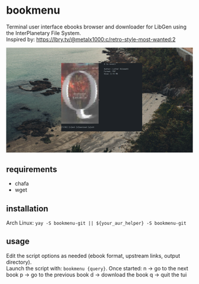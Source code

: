 # bookmenu
Terminal user interface ebooks browser and downloader for LibGen using the InterPlanetary File System.  
Inspired by: https://lbry.tv/@metalx1000:c/retro-style-most-wanted:2

![preview](preview.png)

## requirements
- chafa
- wget

## installation
Arch Linux: ```yay -S bookmenu-git || ${your_aur_helper} -S bookmenu-git```

## usage
Edit the script options as needed (ebook format, upstream links, output directory).  
Launch the script with: ```bookmenu {query}```.
Once started:
n -> go to the next book
p -> go to the previous book
d -> download the book
q -> quit the tui
